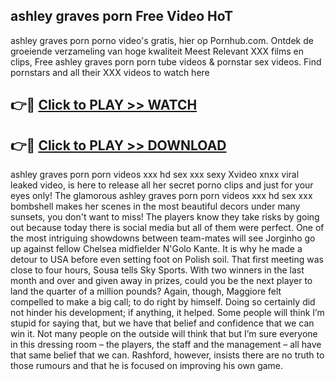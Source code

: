 ## ashley graves porn Free Video HoT 

ashley graves porn porno video's gratis, hier op Pornhub.com. Ontdek de groeiende verzameling van hoge kwaliteit Meest Relevant XXX films en clips,
Free ashley graves porn porn tube videos & pornstar sex videos. Find pornstars and all their XXX videos to watch here


## 👉🔴 [Click to PLAY >> WATCH](http://us.freeplayer.one?title=ashley_graves_porn&ref=16D)

## 👉🔴 [Click to PLAY >> DOWNLOAD](http://us.freeplayer.one?title=ashley_graves_porn&ref=16D)


ashley graves porn porn videos xxx hd sex xxx sexy Xvideo xnxx viral leaked video, is here to release all her secret porno clips and just for your eyes only! The glamorous ashley graves porn porn videos xxx hd sex xxx bombshell makes her scenes in the most beautiful decors under many sunsets, you don't want to miss! The players know they take risks by going out because today there is social media but all of them were perfect. One of the most intriguing showdowns between team-mates will see Jorginho go up against fellow Chelsea midfielder N'Golo Kante. It is why he made a detour to USA before even setting foot on Polish soil. That first meeting was close to four hours, Sousa tells Sky Sports. With two winners in the last month and over and given away in prizes, could you be the next player to land the quarter of a million pounds? Again, though, Maggiore felt compelled to make a big call; to do right by himself. Doing so certainly did not hinder his development; if anything, it helped. Some people will think I’m stupid for saying that, but we have that belief and confidence that we can win it. Not many people on the outside will think that but I’m sure everyone in this dressing room – the players, the staff and the management – all have that same belief that we can. Rashford, however, insists there are no truth to those rumours and that he is focused on improving his own game.